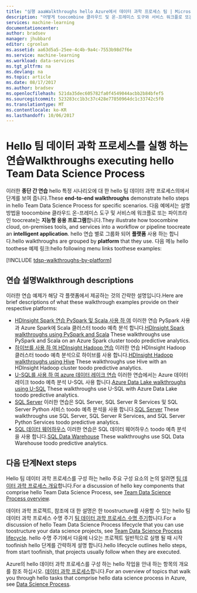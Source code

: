 ```yaml
---
title: "실행 aaaWalkthroughs hello Azure에서 데이터 과학 프로세스 팀 | Microsoft Docs"
description: "어떻게 toocombine 클라우드 및 온-프레미스 도구와 서비스 워크플로 또는 파이프라인 toocreate 지능형 응용 프로그램에 있습니다."
services: machine-learning
documentationcenter: 
author: bradsev
manager: jhubbard
editor: cgronlun
ms.assetid: aa63d5a5-25ee-4c4b-9a4c-7553b98d7f6e
ms.service: machine-learning
ms.workload: data-services
ms.tgt_pltfrm: na
ms.devlang: na
ms.topic: article
ms.date: 08/17/2017
ms.author: bradsev
ms.openlocfilehash: 521da35dec605782fa0f4549044acbb2b84bfef5
ms.sourcegitcommit: 523283cc1b3c37c428e77850964dc1c33742c5f0
ms.translationtype: MT
ms.contentlocale: ko-KR
ms.lasthandoff: 10/06/2017
---
```

# <a name="walkthroughs-executing-hello-team-data-science-process"></a><span data-ttu-id="c81f2-103">Hello 팀 데이터 과학 프로세스를 실행 하는 연습</span><span class="sxs-lookup"><span data-stu-id="c81f2-103">Walkthroughs executing hello Team Data Science Process</span></span>

<span data-ttu-id="c81f2-104">이러한 **종단 간 연습** hello 특정 시나리오에 대 한 hello 팀 데이터 과학 프로세스의에서 단계를 보여 줍니다.</span><span class="sxs-lookup"><span data-stu-id="c81f2-104">These **end-to-end walkthroughs** demonstrate hello steps in hello Team Data Science Process for specific scenarios.</span></span> <span data-ttu-id="c81f2-105">다음 예에서는 설명 방법을 toocombine 클라우드 온-프레미스 도구 및 서비스에 워크플로 또는 파이프라인 toocreate는 **지능형 응용 프로그램**합니다.</span><span class="sxs-lookup"><span data-stu-id="c81f2-105">They illustrate how toocombine cloud, on-premises tools, and services into a workflow or pipeline toocreate an **intelligent application**.</span></span> <span data-ttu-id="c81f2-106">hello 연습 별로 그룹화 되어 **플랫폼** 사용 하는 합니다.</span><span class="sxs-lookup"><span data-stu-id="c81f2-106">hello walkthroughs are grouped by **platform** that they use.</span></span> <span data-ttu-id="c81f2-107">다음 메뉴 hello toothese 예제 링크:</span><span class="sxs-lookup"><span data-stu-id="c81f2-107">hello following menu links toothese examples:</span></span>

[!INCLUDE [tdsp-walkthroughs-by-platform](../../includes/tdsp-walkthroughs-by-platform.md)]


## <a name="walkthrough-descriptions"></a><span data-ttu-id="c81f2-108">연습 설명</span><span class="sxs-lookup"><span data-stu-id="c81f2-108">Walkthrough descriptions</span></span>

<span data-ttu-id="c81f2-109">이러한 연습 예제가 해당 각 플랫폼에서 제공하는 것의 간략한 설명입니다.</span><span class="sxs-lookup"><span data-stu-id="c81f2-109">Here are brief descriptions of what these walkthrough examples provide on their respective platforms:</span></span>

- <span data-ttu-id="c81f2-110">[HDInsight Spark 연습 PySpark 및 Scala 사용 하 여](data-science-process-walkthroughs-spark.md) 이러한 연습 PySpark 사용과 Azure Spark에 Scala 클러스터 toodo 예측 분석 합니다.</span><span class="sxs-lookup"><span data-stu-id="c81f2-110">[HDInsight Spark walkthroughs using PySpark and Scala](data-science-process-walkthroughs-spark.md) These walkthroughs use PySpark and Scala on an Azure Spark cluster toodo predictive analytics.</span></span> 
- <span data-ttu-id="c81f2-111">[하이브를 사용 하 여 HDInsight Hadoop 연습](data-science-process-walkthroughs-hdinsight-hadoop.md) 이러한 연습 HDInsight Hadoop 클러스터 toodo 예측 분석으로 하이브를 사용 합니다.</span><span class="sxs-lookup"><span data-stu-id="c81f2-111">[HDInsight Hadoop walkthroughs using Hive](data-science-process-walkthroughs-hdinsight-hadoop.md) These walkthroughs use Hive with an HDInsight Hadoop cluster toodo predictive analytics.</span></span>
- <span data-ttu-id="c81f2-112">[U-SQL를 사용 하 여 azure 데이터 레이크 연습](data-science-process-walkthroughs-azure-data-lake.md) 이러한 연습에서는 Azure 데이터 레이크 toodo 예측 분석 U-SQL 사용 합니다.</span><span class="sxs-lookup"><span data-stu-id="c81f2-112">[Azure Data Lake walkthroughs using U-SQL](data-science-process-walkthroughs-azure-data-lake.md) These walkthroughs use U-SQL with Azure Data Lake toodo predictive analytics.</span></span>
- <span data-ttu-id="c81f2-113">[SQL Server](data-science-process-walkthroughs-sql-server.md) 이러한 연습은 SQL Server, SQL Server R Services 및 SQL Server Python 서비스 toodo 예측 분석을 사용 합니다.</span><span class="sxs-lookup"><span data-stu-id="c81f2-113">[SQL Server](data-science-process-walkthroughs-sql-server.md) These walkthroughs use SQL Server, SQL Server R Services, and SQL Server Python Services toodo predictive analytics.</span></span>
- <span data-ttu-id="c81f2-114">[SQL 데이터 웨어하우스](data-science-process-walkthroughs-sql-data-warehouse.md) 이러한 연습은 SQL 데이터 웨어하우스 toodo 예측 분석을 사용 합니다.</span><span class="sxs-lookup"><span data-stu-id="c81f2-114">[SQL Data Warehouse](data-science-process-walkthroughs-sql-data-warehouse.md) These walkthroughs use SQL Data Warehouse toodo predictive analytics.</span></span> 



## <a name="next-steps"></a><span data-ttu-id="c81f2-115">다음 단계</span><span class="sxs-lookup"><span data-stu-id="c81f2-115">Next steps</span></span>

<span data-ttu-id="c81f2-116">Hello 팀 데이터 과학 프로세스를 구성 하는 hello 주요 구성 요소의 논의 알려면 [팀 데이터 과학 프로세스 개요](data-science-process-overview.md)합니다.</span><span class="sxs-lookup"><span data-stu-id="c81f2-116">For a discussion of hello key components that comprise hello Team Data Science Process, see [Team Data Science Process overview](data-science-process-overview.md).</span></span>

<span data-ttu-id="c81f2-117">데이터 과학 프로젝트, 참조에 대 한 설명은 한 toostructure를 사용할 수 있는 hello 팀 데이터 과학 프로세스 수명 주기 [팀 데이터 과학 프로세스 수명 주기](data-science-process-lifecycle.md)합니다.</span><span class="sxs-lookup"><span data-stu-id="c81f2-117">For a discussion of hello Team Data Science Process lifecycle that you can use toostructure your data science projects, see [Team Data Science Process lifecycle](data-science-process-lifecycle.md).</span></span> <span data-ttu-id="c81f2-118">hello 수명 주기에서 다음에 나오는 프로젝트 일반적으로 실행 될 때 시작 toofinish hello 단계를 간략하게 설명 합니다.</span><span class="sxs-lookup"><span data-stu-id="c81f2-118">hello lifecycle outlines hello steps, from start toofinish, that projects usually follow when they are executed.</span></span> 

<span data-ttu-id="c81f2-119">Azure의 hello 데이터 과학 프로세스를 구성 하는 hello 작업을 안내 하는 항목의 개요를 참조 하십시오. [데이터 과학 프로세스](http://aka.ms/datascienceprocess)합니다.</span><span class="sxs-lookup"><span data-stu-id="c81f2-119">For an overview of topics that walk you through hello tasks that comprise hello data science process in Azure, see [Data Science Process](http://aka.ms/datascienceprocess).</span></span> 

